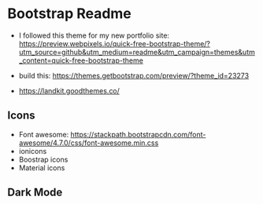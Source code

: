 # Bootstrap Readme

- I followed this theme for my new portfolio site: https://preview.webpixels.io/quick-free-bootstrap-theme/?utm_source=github&utm_medium=readme&utm_campaign=themes&utm_content=quick-free-bootstrap-theme

- build this: https://themes.getbootstrap.com/preview/?theme_id=23273
- https://landkit.goodthemes.co/

## Icons

- Font awesome: https://stackpath.bootstrapcdn.com/font-awesome/4.7.0/css/font-awesome.min.css
- ionicons
- Boostrap icons
- Material icons


## Dark Mode